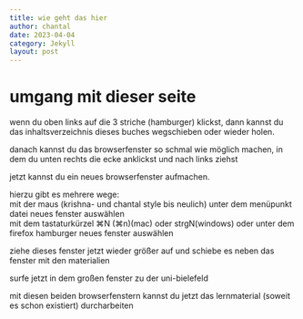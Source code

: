 ```yaml
---
title: wie geht das hier
author: chantal
date: 2023-04-04
category: Jekyll
layout: post
---
```


# umgang mit dieser seite

wenn du oben links auf die 3 striche (hamburger) klickst, dann kannst du das inhaltsverzeichnis dieses buches wegschieben oder wieder holen.

danach kannst du das browserfenster so schmal wie möglich machen, in dem du unten rechts die ecke anklickst und nach links ziehst

jetzt kannst du ein neues browserfenster aufmachen.

hierzu gibt es mehrere wege:  
mit der maus (krishna- und chantal style bis neulich) unter dem menüpunkt  
datei neues fenster auswählen  
mit dem tastaturkürzel ⌘N (⌘n)(mac) oder strgN(windows) 
oder unter dem firefox hamburger neues fenster auswählen


ziehe dieses fenster jetzt wieder größer auf und schiebe es neben das fenster mit den materialien

surfe jetzt in dem großen fenster zu der uni-bielefeld

mit diesen beiden browserfenstern kannst du jetzt das lernmaterial (soweit es schon existiert) durcharbeiten
